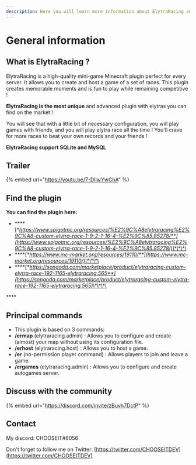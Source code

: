 ```yaml
---
description: Here you will learn more information about ElytraRacing and how to use it
---
```


# General information

## What is ElytraRacing ?

ElytraRacing is a high-quality mini-game Minecraft plugin perfect for every server. It allows you to create and host a game of a set of races. This plugin creates memorable moments and is fun to play while remaining competitive !

**ElytraRacing is the most unique** and advanced plugin with elytras you can find on the market !

You will see that with a little bit of necessary configuration, you will play games with friends, and you will play elytra race all the time ! You'll crave for more races to beat your own records and your friends !

**ElytraRacing support SQLite and MySQL**

## Trailer

{% embed url="https://youtu.be/7-DIlwYwChA" %}

## Find the plugin

 **You can find the plugin here:**

* \*\*\*\*[**https://www.spigotmc.org/resources/%E2%9C%A8elytraracing%E2%9C%A8-custom-elytra-race-1-9-2-1-16-4-%E2%9C%85.85278/**](https://www.spigotmc.org/resources/%E2%9C%A8elytraracing%E2%9C%A8-custom-elytra-race-1-9-2-1-16-4-%E2%9C%85.85278/)\*\*\*\*
* \*\*\*\*[**https://www.mc-market.org/resources/19110/**](https://www.mc-market.org/resources/19110/)\*\*\*\*
* \*\*\*\*[**https://songoda.com/marketplace/product/elytraracing-custom-elytra-race-192-1165-elytraracing.565**](https://songoda.com/marketplace/product/elytraracing-custom-elytra-race-192-1165-elytraracing.565)\*\*\*\*

\*\*\*\*

## Principal commands



* This plugin is based on 3 commands: 
* **/ermap** \(elytraracing.admin\) : Allows you to configure and create \(almost\) your map without using its configuration file.
* **/erhost** \(elytraracing.host\) : Allows you to host a game.
* **/er** \(no-permission player command\) : Allows players to join and leave a game.
* **/ergames** \(elytraracing.admin\) : Allows you to configure and create autogames server.

## Discuss with the community

{% embed url="https://discord.com/invite/zBuvh7DctP" %}



## Contact

My discord: CHOOSEIT\#6056

Don't forget to follow me on Twitter: [https://twitter.com/CHOOSEITDEV](https://twitter.com/CHOOSEITDEV)



